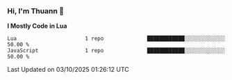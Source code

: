 ### Hi, I'm Thuann 👋

<!--START_SECTION:waka-->
**I Mostly Code in Lua** 

```text
Lua                      1 repo              ████████████░░░░░░░░░░░░░   50.00 % 
JavaScript               1 repo              ████████████░░░░░░░░░░░░░   50.00 % 
```




 Last Updated on 03/10/2025 01:26:12 UTC
<!--END_SECTION:waka-->
